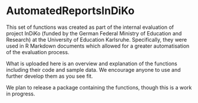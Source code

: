 # AutomatedReportsInDiKo

This set of functions was created as part of the internal evaluation of project InDiKo (funded by the German Federal Ministry of Education and Research) at the University of Education Karlsruhe. Specifically, they were used in R Markdown documents which allowed for a greater automatisation of the evaluation process.

What is uploaded here is an overview and explanation of the functions including their code and sample data. We encourage anyone to use and further develop them as you see fit.

We plan to release a package containing the functions, though this is a work in progress.

